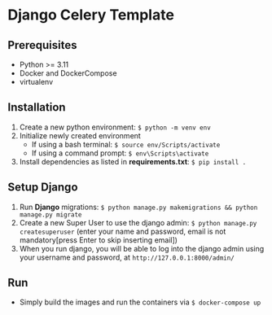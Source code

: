 # Django Celery Template

## Prerequisites
- Python >= 3.11
- Docker and DockerCompose
- virtualenv

## Installation
1. Create a new python environment: `$ python -m venv env`
2. Initialize newly created environment
    - If using a bash terminal: `$ source env/Scripts/activate`
    - If using a command prompt: `$ env\Scripts\activate`
3. Install dependencies as listed in **requirements.txt**: `$ pip install .`

## Setup Django
1. Run **Django** migrations: `$ python manage.py makemigrations && python manage.py migrate` 
2. Create a new Super User to use the django admin: `$ python manage.py createsuperuser` (enter your name and password, email is not mandatory[press Enter to skip inserting email])
3. When you run django, you will be able to log into the django admin using your username and password, at `http://127.0.0.1:8000/admin/`

## Run
- Simply build the images and run the containers via `$ docker-compose up`